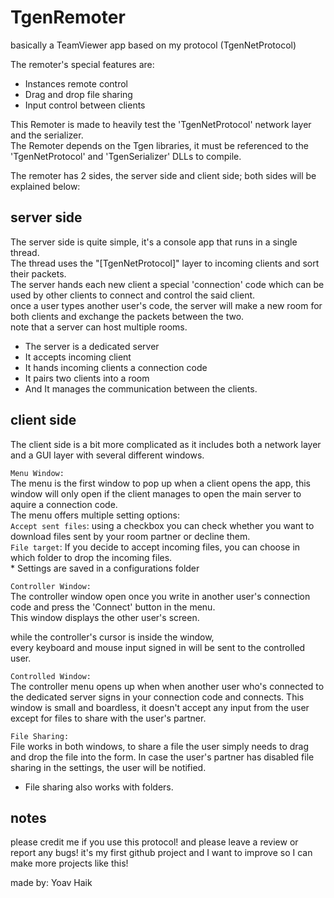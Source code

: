 # TgenRemoter
basically a TeamViewer app based on my protocol (TgenNetProtocol)  

The remoter's special features are:  
* Instances remote control  
* Drag and drop file sharing  
* Input control between clients  

This Remoter is made to heavily test the 'TgenNetProtocol' network layer and the serializer.  
The Remoter depends on the Tgen libraries, it must be referenced to the 'TgenNetProtocol' and 'TgenSerializer' DLLs to compile.  

The remoter has 2 sides, the server side and client side; both sides will be explained below:  

server side
--------------------------------------------------------------------------------------------------------------------------------
The server side is quite simple, it's a console app that runs in a single thread.  
The thread uses the "[TgenNetProtocol]" layer to incoming clients and sort their packets.  
The server hands each new client a special 'connection' code which can be used by other clients to connect and control the said client.  
once a user types another user's code, the server will make a new room for both clients and exchange the packets between the two.  
note that a server can host multiple rooms.  

* The server is a dedicated server  
* It accepts incoming client  
* It hands incoming clients a connection code  
* It pairs two clients into a room  
* And It manages the communication between the clients.  

client side
--------------------------------------------------------------------------------------------------------------------------------

The client side is a bit more complicated as it includes both a network layer and a GUI layer with several different windows.  

`Menu Window:`  
The menu is the first window to pop up when a client opens the app, this window will only open if the client manages to open the main server to aquire a connection code.  
The menu offers multiple setting options:  
	`Accept sent files`: using a checkbox you can check whether you want to download files sent by your room partner or decline them.  
	`File target`: If you decide to accept incoming files, you can choose in which folder to drop the incoming files.  
	* Settings are saved in a configurations folder

`Controller Window:`   
The controller window open once you write in another user's connection code and press the 'Connect' button in the menu.  
This window displays the other user's screen.  

while the controller's cursor is inside the window,  
every keyboard and mouse input signed in will be sent to the controlled user.

`Controlled Window:`  
The controller menu opens up when when another user who's connected to the dedicated server signs in your connection code and connects.
This window is small and boardless, it doesn't accept any input from the user except for files to share with the user's partner.

`File Sharing:`  
File works in both windows, to share a file the user simply needs to drag and drop the file into the form.
In case the user's partner has disabled file sharing in the settings, the user will be notified.
* File sharing also works with folders.

notes
--------------------------------------------------------------------------------------------------------------------------------
please credit me if you use this protocol!
and please leave a review or report any bugs! it's my first github project and I want to improve so I can make more projects like this!

made by: Yoav Haik